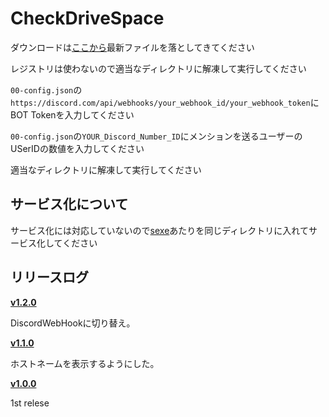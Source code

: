 # CheckDriveSpace
ダウンロードは[ここから](https://github.com/sakurayoru/CheckDriveSpace/releases/latest)最新ファイルを落としてきてください

レジストリは使わないので適当なディレクトリに解凍して実行してください

`00-config.json`の`https://discord.com/api/webhooks/your_webhook_id/your_webhook_token`にBOT Tokenを入力してください

`00-config.json`の`YOUR_Discord_Number_ID`にメンションを送るユーザーのUSerIDの数値を入力してください

適当なディレクトリに解凍して実行してください

## サービス化について
サービス化には対応していないので[sexe](https://www.nanshiki.co.jp/software/sexe.html)あたりを同じディレクトリに入れてサービス化してください

## リリースログ
__**[v1.2.0](https://github.com/sakurayoru/CheckDriveSpace/releases/tag/v1.2.0)**__

DiscordWebHookに切り替え。

__**[v1.1.0](https://github.com/sakurayoru/CheckDriveSpace/releases/tag/v1.1.0)**__

ホストネームを表示するようにした。

__**[v1.0.0](https://github.com/sakurayoru/CheckDriveSpace/releases/tag/v1.0.0)**__

1st relese
